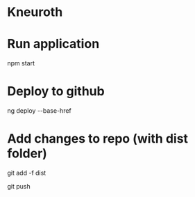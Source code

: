 # Kneuroth

# Run application
npm start


# Deploy to github
ng deploy --base-href


# Add changes to repo (with dist folder)
git add -f dist

git push





